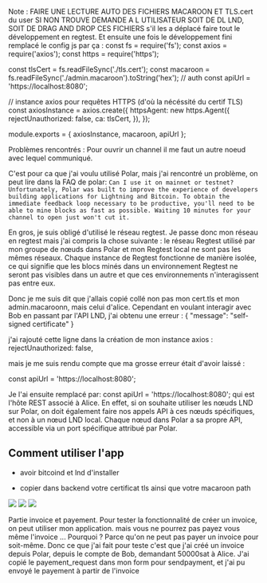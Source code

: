 Note : FAIRE UNE LECTURE AUTO DES FICHIERS MACAROON ET TLS.cert du user
SI NON TROUVE DEMANDE A L UTILISATEUR SOIT DE DL LND, SOIT DE DRAG AND DROP CES FICHIERS s'il les a déplacé
faire tout le développement en regtest. Et ensuite une fois le développement fini remplacé le config js par ça :
const fs = require('fs');
const axios = require('axios');
const https = require('https');

const tlsCert = fs.readFileSync('./tls.cert');
const macaroon = fs.readFileSync('./admin.macaroon').toString('hex');   // auth
const apiUrl = 'https://localhost:8080';

// instance axios pour requêtes HTTPS (d'où la nécéssité du certif TLS)
const axiosInstance = axios.create({
  httpsAgent: new https.Agent({
    rejectUnauthorized: false,
    ca: tlsCert,
  }),
});

module.exports = { axiosInstance, macaroon, apiUrl };



Problèmes rencontrés :
Pour ouvrir un channel il me faut un autre noeud avec lequel communiqué.

C'est pour ca que j'ai voulu utilisé Polar, mais j'ai rencontré un problème, on peut lire dans la FAQ de polar:
`
Can I use it on mainnet or testnet?
Unfortunately, Polar was built to improve the experience of developers building applications for Lightning and Bitcoin. To obtain the immediate feedback loop necessary to be productive, you'll need to be able to mine blocks as fast as possible. Waiting 10 minutes for your channel to open just won't cut it.
`

En gros, je suis obligé d'utilisé le réseau regtest.
Je passe donc mon réseau en regtest mais j'ai compris la chose suivante :
le réseau Regtest utilisé par mon groupe de nœuds dans Polar et mon Regtest local ne sont pas les mêmes réseaux. Chaque instance de Regtest fonctionne de manière isolée, ce qui signifie que les blocs minés dans un environnement Regtest ne seront pas visibles dans un autre et que ces environnements n'interagissent pas entre eux.


Donc je me suis dit que j'allais copié collé non pas mon cert.tls et mon admin.macaroonn, mais celui d'alice. Cependant en voulant interagir avec Bob en passant par l'API LND, j'ai obtenu une erreur :
{
  "message": "self-signed certificate"
}

j'ai rajouté cette ligne dans la création de mon instance axios :
rejectUnauthorized: false,

mais je me suis rendu compte que ma grosse erreur était d'avoir laissé :

const apiUrl = 'https://localhost:8080';

Je l'ai ensuite remplacé par: const apiUrl = 'https://localhost:8080'; qui est l'hôte REST associé à Alice. En effet, si on souhaite utiliser les nœuds LND sur Polar, on doit également faire nos appels API à ces nœuds spécifiques, et non à un nœud LND local. Chaque nœud dans Polar a sa propre API, accessible via un port spécifique attribué par Polar.



## Comment utiliser l'app

- avoir bitcoind et lnd d'installer

- copier dans backend votre certificat tls ainsi que votre macaroon path


<img src ="Node_before_alice_carol_canal.JPG">
<img src="alice_open_canal_carol.JPG">
<img src ="Node_after_alice_carol_canal.JPG">




Partie invoice et payement. Pour tester la fonctionnalité de créer un invoice, on peut utiliser mon application. mais vous ne pourrez pas payez vous même l'invoice ... Pourquoi ? Parce qu'on ne peut pas payer un invoice pour soit-même. Donc ce que j'ai fait pour teste c'est que j'ai créé un invoice depuis Polar, depuis le compte de Bob, demandant 50000sat à Alice. J'ai copié le payement_request dans mon form pour sendpayment, et j'ai pu envoyé le payement à partir de l'invoice